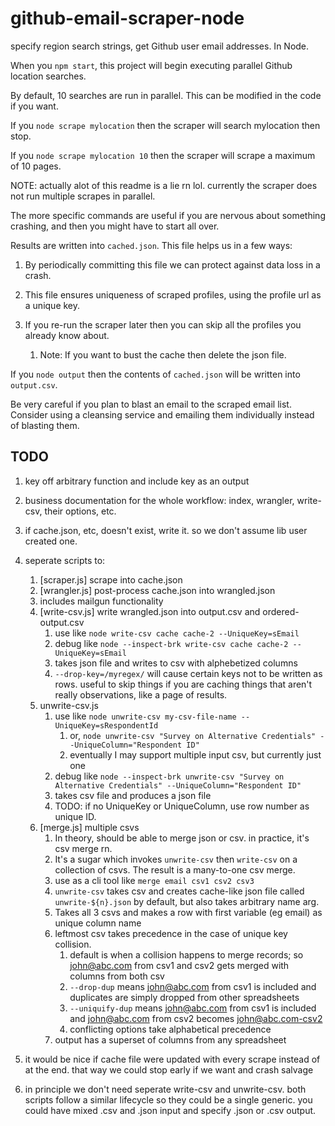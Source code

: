 # github-email-scraper-node

specify region search strings, get Github user email addresses. In Node.

When you `npm start`, this project will begin executing parallel Github location searches.

By default, 10 searches are run in parallel. This can be modified in the code if you want.

If you `node scrape mylocation` then the scraper will search mylocation then stop.

If you `node scrape mylocation 10` then the scraper will scrape a maximum of 10 pages.

NOTE: actually alot of this readme is a lie rn lol. currently the scraper does not run multiple scrapes in parallel.

The more specific commands are useful if you are nervous about something crashing, and then you might have to start all over.

Results are written into `cached.json`. This file helps us in a few ways:

1. By periodically committing this file we can protect against data loss in a crash.

2. This file ensures uniqueness of scraped profiles, using the profile url as a unique key.

3. If you re-run the scraper later then you can skip all the profiles you already know about.
   1. Note: If you want to bust the cache then delete the json file.

If you `node output` then the contents of `cached.json` will be written into `output.csv`.

Be very careful if you plan to blast an email to the scraped email list. Consider using a cleansing service and emailing them individually instead of blasting them.

## TODO

1. key off arbitrary function and include key as an output

2. business documentation for the whole workflow: index, wrangler, write-csv, their options, etc.

3. if cache.json, etc, doesn't exist, write it. so we don't assume lib user created one.

4. seperate scripts to:

   1. [scraper.js] scrape into cache.json
   2. [wrangler.js] post-process cache.json into wrangled.json
   3. includes mailgun functionality
   4. [write-csv.js] write wrangled.json into output.csv and ordered-output.csv
      1. use like `node write-csv cache cache-2 --UniqueKey=sEmail`
      2. debug like `node --inspect-brk write-csv cache cache-2 --UniqueKey=sEmail`
      3. takes json file and writes to csv with alphebetized columns
      4. `--drop-key=/myregex/` will cause certain keys not to be written as rows. useful to skip things if you are caching things that aren't really observations, like a page of results.
   5. unwrite-csv.js
      1. use like `node unwrite-csv my-csv-file-name --UniqueKey=sRespondentId`
         1. or, `node unwrite-csv "Survey on Alternative Credentials" --UniqueColumn="Respondent ID"`
         2. eventually I may support multiple input csv, but currently just one
      2. debug like `node --inspect-brk unwrite-csv "Survey on Alternative Credentials" --UniqueColumn="Respondent ID"`
      3. takes csv file and produces a json file
      4. TODO: if no UniqueKey or UniqueColumn, use row number as unique ID.
   6. [merge.js] multiple csvs
      1. In theory, should be able to merge json or csv. in practice, it's csv merge rn.
      2. It's a sugar which invokes `unwrite-csv` then `write-csv` on a collection of csvs. The result is a many-to-one csv merge.
      3. use as a cli tool like `merge email csv1 csv2 csv3`
      4. `unwrite-csv` takes csv and creates cache-like json file called `unwrite-${n}.json` by default, but also takes arbitrary name arg.
      5. Takes all 3 csvs and makes a row with first variable (eg email) as unique column name
      6. leftmost csv takes precedence in the case of unique key collision.
         1. default is when a collision happens to merge records; so john@abc.com from csv1 and csv2 gets merged with columns from both csv
         2. `--drop-dup` means john@abc.com from csv1 is included and duplicates are simply dropped from other spreadsheets
         3. `--uniquify-dup` means john@abc.com from csv1 is included and john@abc.com from csv2 becomes john@abc.com-csv2
         4. conflicting options take alphabetical precedence
      7. output has a superset of columns from any spreadsheet

5. it would be nice if cache file were updated with every scrape instead of at the end. that way we could stop early if we want and crash salvage

6. in principle we don't need seperate write-csv and unwrite-csv. both scripts follow a similar lifecycle so they could be a single generic. you could have mixed .csv and .json input and specify .json or .csv output.
